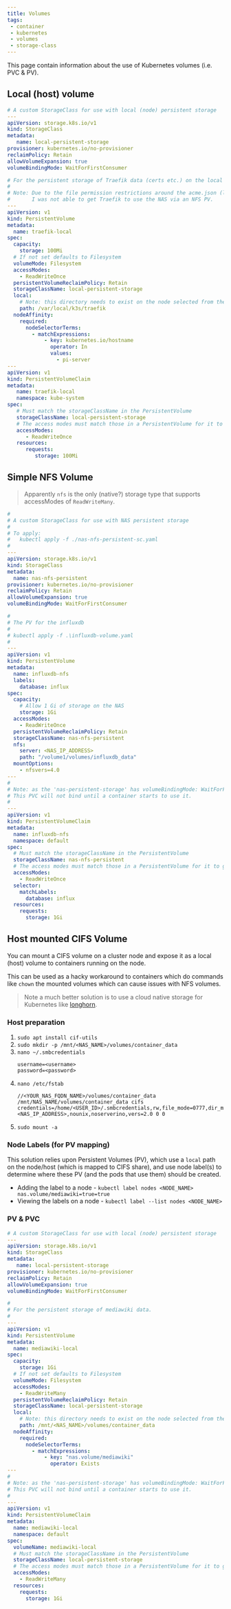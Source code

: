 ```yaml
---
title: Volumes
tags:
 - container
 - kubernetes
 - volumes
 - storage-class
---
```


This page contain information about the use of Kubernetes volumes (i.e. PVC & PV).
<!--more-->

## Local (host) volume

```yaml
# A custom StorageClass for use with local (node) persistent storage
---
apiVersion: storage.k8s.io/v1
kind: StorageClass
metadata:
   name: local-persistent-storage
provisioner: kubernetes.io/no-provisioner
reclaimPolicy: Retain
allowVolumeExpansion: true
volumeBindingMode: WaitForFirstConsumer
```

```yaml
# For the persistent storage of Traefik data (certs etc.) on the local disc of the pi-server node
#
# Note: Due to the file permission restrictions around the acme.json (letsencrypt certs) file
#       I was not able to get Traefik to use the NAS via an NFS PV.
---
apiVersion: v1
kind: PersistentVolume
metadata:
  name: traefik-local
spec:
  capacity:
    storage: 100Mi
  # If not set defaults to Filesystem
  volumeMode: Filesystem
  accessModes:
    - ReadWriteOnce
  persistentVolumeReclaimPolicy: Retain
  storageClassName: local-persistent-storage
  local:
    # Note: this directory needs to exist on the node selected from the expression below
    path: /var/local/k3s/traefik
  nodeAffinity:
    required:
      nodeSelectorTerms:
        - matchExpressions:
            - key: kubernetes.io/hostname
              operator: In
              values:
                - pi-server
---
apiVersion: v1
kind: PersistentVolumeClaim
metadata:
   name: traefik-local
   namespace: kube-system
spec:
   # Must match the storageClassName in the PersistentVolume
   storageClassName: local-persistent-storage
   # The access modes must match those in a PersistentVolume for it to get Bound
   accessModes:
      - ReadWriteOnce
   resources:
      requests:
         storage: 100Mi
```

## Simple NFS Volume

> Apparently `nfs` is the only (native?) storage type that supports accessModes of `ReadWriteMany`.

```yaml
#
# A custom StorageClass for use with NAS persistent storage
#
# To apply: 
#   kubectl apply -f ./nas-nfs-persistent-sc.yaml
#
---
apiVersion: storage.k8s.io/v1
kind: StorageClass
metadata:
  name: nas-nfs-persistent
provisioner: kubernetes.io/no-provisioner
reclaimPolicy: Retain
allowVolumeExpansion: true
volumeBindingMode: WaitForFirstConsumer
```

```yaml
#
# The PV for the influxdb
#
# kubectl apply -f .\influxdb-volume.yaml
#
---
apiVersion: v1
kind: PersistentVolume
metadata:
  name: influxdb-nfs
  labels:
    database: influx
spec:
  capacity:
    # Allow 1 Gi of storage on the NAS
    storage: 1Gi
  accessModes:
    - ReadWriteOnce
  persistentVolumeReclaimPolicy: Retain
  storageClassName: nas-nfs-persistent
  nfs:
    server: <NAS_IP_ADDRESS>
    path: "/volume1/volumes/influxdb_data"
  mountOptions:
    - nfsvers=4.0
---
#
# Note: as the 'nas-persistent-storage' has volumeBindingMode: WaitForFirstConsumer
# This PVC will not bind until a container starts to use it.
#
---
apiVersion: v1
kind: PersistentVolumeClaim
metadata:
  name: influxdb-nfs
  namespace: default
spec:
  # Must match the storageClassName in the PersistentVolume
  storageClassName: nas-nfs-persistent
  # The access modes must match those in a PersistentVolume for it to get Bound
  accessModes:
    - ReadWriteOnce
  selector:
    matchLabels:
      database: influx
  resources:
    requests:
      storage: 1Gi
```

## Host mounted CIFS Volume

You can mount a CIFS volume on a cluster node and expose it as a local (host) volume to containers running on the node.

This can be used as a hacky workaround to containers which do commands like `chown` the mounted volumes which can cause 
issues with NFS volumes.

> Note a much better solution is to use a cloud native storage for Kubernetes like [longhorn](./longhorn).

### Host preparation

1. `sudo apt install cif-utils`
2. `sudo mkdir -p /mnt/<NAS_NAME>/volumes/container_data`
3. `nano ~/.smbcredentials`
    ```text
    username=<username>
    password=<password>
    ```
4. `nano /etc/fstab`
    ```text
    //<YOUR_NAS_FQDN_NAME>/volumes/container_data /mnt/NAS_NAME/volumes/container_data cifs credentials=/home/<USER_ID>/.smbcredentials,rw,file_mode=0777,dir_mode=0777,addr=<NAS_IP_ADDRESS>,nounix,noserverino,vers=2.0 0 0
    ```
5. `sudo mount -a`

### Node Labels (for PV mapping)

This solution relies upon Persistent Volumes (PV), which use a `local` path on the node/host (which is mapped to CIFS share),
and use node label(s) to determine where these PV (and the pods that use them) should be created.

* Adding the label to a node - `kubectl label nodes <NODE_NAME> nas.volume/mediawiki=true=true`
* Viewing the labels on a node - `kubectl label --list nodes <NODE_NAME>`

### PV & PVC

```yaml
# A custom StorageClass for use with local (node) persistent storage
---
apiVersion: storage.k8s.io/v1
kind: StorageClass
metadata:
   name: local-persistent-storage
provisioner: kubernetes.io/no-provisioner
reclaimPolicy: Retain
allowVolumeExpansion: true
volumeBindingMode: WaitForFirstConsumer
```

```yaml
#
# For the persistent storage of mediawiki data.
#
---
apiVersion: v1
kind: PersistentVolume
metadata:
  name: mediawiki-local
spec:
  capacity:
    storage: 1Gi
  # If not set defaults to Filesystem
  volumeMode: Filesystem
  accessModes:
    - ReadWriteMany
  persistentVolumeReclaimPolicy: Retain
  storageClassName: local-persistent-storage
  local:
    # Note: this directory needs to exist on the node selected from the expression below
    path: /mnt/<NAS_NAME>/volumes/container_data
  nodeAffinity:
    required:
      nodeSelectorTerms:
        - matchExpressions:
            - key: "nas.volume/mediawiki"
              operator: Exists
---
#
# Note: as the 'nas-persistent-storage' has volumeBindingMode: WaitForFirstConsumer
# This PVC will not bind until a container starts to use it.
#
---
apiVersion: v1
kind: PersistentVolumeClaim
metadata:
  name: mediawiki-local
  namespace: default
spec:
  volumeName: mediawiki-local
  # Must match the storageClassName in the PersistentVolume
  storageClassName: local-persistent-storage
  # The access modes must match those in a PersistentVolume for it to get Bound
  accessModes:
    - ReadWriteMany
  resources:
    requests:
      storage: 1Gi
```
